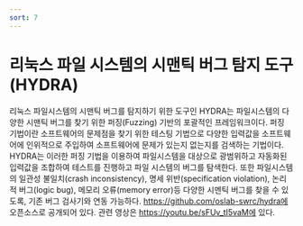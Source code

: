 ```yaml
---
sort: 7
---
```


# 리눅스 파일 시스템의 시맨틱 버그 탐지 도구(HYDRA)

리눅스 파일시스템의 시맨틱 버그를 탐지하기 위한 도구인 HYDRA는 파일시스템의 다양한 시맨틱 버그를 찾기 위한 퍼징(Fuzzing) 기반의 포괄적인 프레임워크이다. 퍼징 기법이란 소프트웨어의 문제점을 찾기 위한 테스팅 기법으로 다양한 입력값을 소프트웨어에 인위적으로 주입하여 소프트웨어에 문제가 있는지 없는지를 검색하는 기법이다. HYDRA는 이러한 퍼징 기법을 이용하여 파일시스템을 대상으로 광범위하고 자동화된 입력값을 조합하여 테스트를 진행하고 파일 시스템의 버그를 탐색한다. 또한 파일시스템의 일관성 불일치(crash inconsistency), 명세 위반(specification violation), 논리적 버그(logic bug), 메모리 오류(memory error)등 다양한 시멘틱 버그를 찾을 수 있도록, 기존 버그 검사기와 연동 가능하다. https://github.com/oslab-swrc/hydra에 오픈소스로 공개되어 있다. 관련 영상은 https://youtu.be/sFUv_tI5vaM에 있다.
